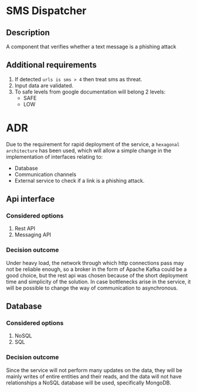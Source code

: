 # SMS Dispatcher

## Description
A component that verifies whether a text message is a phishing attack

## Additional requirements
1. If detected ```urls is sms > 4``` then treat sms as threat.
2. Input data are validated.
3. To safe levels from google documentation will belong 2 levels:
   - SAFE
   - LOW

# ADR
Due to the requirement for rapid deployment of the service, a ```hexagonal architecture``` has been used, which will allow a simple change in the implementation of interfaces relating to:
- Database
- Communication channels
- External service to check if a link is a phishing attack.

## Api interface
### Considered options
1. Rest API
2. Messaging API

### Decision outcome
Under heavy load, the network through which http connections pass may not be reliable enough, so a broker in the form of Apache Kafka could be a good choice, but the rest api was chosen because of the short deployment time and simplicity of the solution. In case bottlenecks arise in the service, it will be possible to change the way of communication to asynchronous.

## Database
### Considered options
1. NoSQL
2. SQL

### Decision outcome
Since the service will not perform many updates on the data, they will be mainly writes of entire entities and their reads, and the data will not have relationships a NoSQL database will be used, specifically MongoDB.

